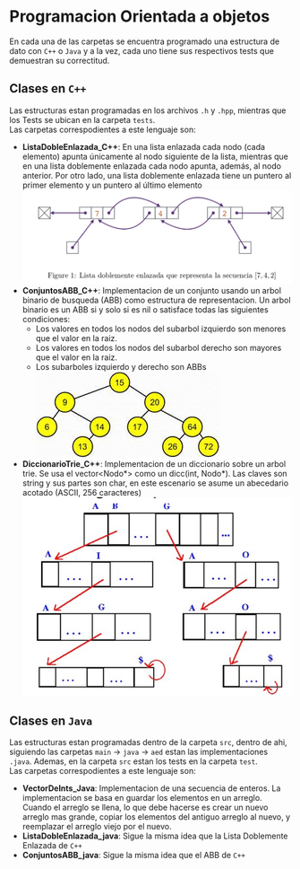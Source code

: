 # Programacion Orientada a objetos 

En cada una de las carpetas se encuentra programado una estructura de dato con `C++` o `Java` y a la vez, cada uno tiene sus respectivos tests que demuestran su correctitud.

## Clases en `C++`

Las estructuras estan programadas en los archivos `.h` y `.hpp`, mientras que los Tests se ubican en la carpeta `tests`.  
Las carpetas correspodientes a este lenguaje son: 
* **ListaDobleEnlazada_C++**: En una lista enlazada cada nodo (cada elemento) apunta únicamente
al nodo siguiente de la lista, mientras que en una lista doblemente enlazada cada nodo apunta, además, al nodo anterior. Por otro lado, una lista doblemente enlazada tiene un puntero al primer elemento y un puntero al último elemento  
![](img/lista.png)
* **ConjuntosABB_C++**: Implementacion de un conjunto usando un arbol binario de busqueda (ABB) como estructura de representacion.
Un arbol binario es un ABB si y solo si es nil o satisface todas las siguientes condiciones:
 	* Los valores en todos los nodos del subarbol izquierdo son menores que el valor en la raiz.
	* Los valores en todos los nodos del subarbol derecho son mayores que el valor en la raiz.
	* Los subarboles izquierdo y derecho son ABBs
![](img/arbol.jpeg)
* **DiccionarioTrie_C++**: Implementacion de un diccionario sobre un arbol trie.
Se usa el vector<Nodo*> como un dicc(int, Nodo*). Las claves son string y sus partes son char, en este escenario se asume un abecedario acotado (ASCII, 256 caracteres)
![](img/trie.png)

## Clases en `Java`

Las estructuras estan programadas dentro de la carpeta `src`, dentro de ahi, siguiendo las carpetas `main` -> `java` -> `aed` estan las implementaciones `.java`. Ademas, en la carpeta `src` estan los tests en la carpeta `test`.  
Las carpetas correspodientes a este lenguaje son: 
* **VectorDeInts_Java**: Implementacion de una secuencia de enteros. La implementacion se basa en guardar los elementos en un arreglo. Cuando el arreglo se llena, lo que debe hacerse es crear un nuevo arreglo mas grande, copiar los elementos del antiguo arreglo al nuevo, y reemplazar el arreglo viejo por el nuevo.
* **ListaDobleEnlazada_java**: Sigue la misma idea que la Lista Doblemente Enlazada de `C++`
* **ConjuntosABB_java**: Sigue la misma idea que el ABB de `C++`